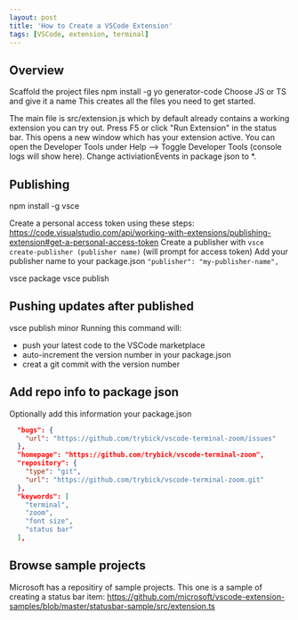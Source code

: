 ```yaml
---
layout: post
title: 'How to Create a VSCode Extension'
tags: [VSCode, extension, terminal]
---
```


## Overview

Scaffold the project files
npm install -g yo generator-code
Choose JS or TS and give it a name
This creates all the files you need to get started.

The main file is src/extension.js which by default already contains a working extension you can try out.
Press F5 or click "Run Extension" in the status bar. This opens a new window which has your extension active.
You can open the Developer Tools under Help --> Toggle Developer Tools (console logs will show here).
Change activiationEvents in package json to \*.

## Publishing

npm install -g vsce

Create a personal access token using these steps: https://code.visualstudio.com/api/working-with-extensions/publishing-extension#get-a-personal-access-token
Create a publisher with `vsce create-publisher (publisher name)` (will prompt for access token)
Add your publisher name to your package.json `"publisher": "my-publisher-name",`

vsce package
vsce publish

## Pushing updates after published

vsce publish minor
Running this command will:

- push your latest code to the VSCode marketplace
- auto-increment the version number in your package.json
- creat a git commit with the version number

## Add repo info to package json

Optionally add this information your package.json

```json
  "bugs": {
    "url": "https://github.com/trybick/vscode-terminal-zoom/issues"
  },
  "homepage": "https://github.com/trybick/vscode-terminal-zoom",
  "repository": {
    "type": "git",
    "url": "https://github.com/trybick/vscode-terminal-zoom.git"
  },
  "keywords": [
    "terminal",
    "zoom",
    "font size",
    "status bar"
  ],
```

## Browse sample projects

Microsoft has a repositiry of sample projects. This one is a sample of creating a status bar item: https://github.com/microsoft/vscode-extension-samples/blob/master/statusbar-sample/src/extension.ts
